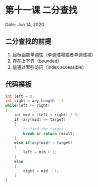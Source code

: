 # 第十一课 二分查找

Date: Jun 14, 2020

## 二分查找的前提

1. 目标函数单调性（单调递增或者单调递减）
2. 存在上下界（bounded）
3. 能通过索引访问（index accessible）

## 代码模板

```csharp
int left = 0;
int right = ary.Length - 1
while(left <= right)
{
	int mid = (left + right) / 2;
	if (ary[mid] == target)
	{
		// find the target
		break or return result;
	}
	else if(ary[mid] < target)
	{
		left = mid + 1;
	}
	else
	{
		right = mid - 1;
	}
}
```